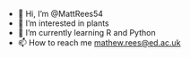 - 👋 Hi, I’m @MattRees54
- 👀 I’m interested in plants
- 🌱 I’m currently learning R and Python
- 📫 How to reach me mathew.rees@ed.ac.uk

<!---
MattRees54/MattRees54 is a ✨ special ✨ repository because its `README.md` (this file) appears on your GitHub profile.
You can click the Preview link to take a look at your changes.
--->
